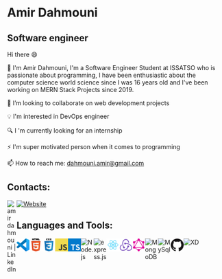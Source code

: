 # Amir Dahmouni

Software engineer
-----------------
Hi there 😄 

👋 I'm Amir Dahmouni, I'm a Software Engineer Student at ISSATSO who is passionate about programming, I have been enthusiastic about the computer science world science since I was 16 years old and I've been working on MERN Stack Projects since 2019.

💞️ I’m looking to collaborate on web development projects

💡  I'm interested in DevOps engineer

🔍 I 'm currently looking for an internship

⚡  I'm super motivated person when it comes to programming

📫  How to reach me: dahmouni.amir@gmail.com

## Contacts:

[![Website](https://img.shields.io/website?label=My-Portfolio&style=for-the-badge&url=https://amirdahmouni.github.io/My-Portfolio)](https://amirdahmouni.github.io/My-Portfolio/)
[<img align="left" alt="amir dahmouni | LinkedIn" width="22px" src="https://cdn.jsdelivr.net/npm/simple-icons@v3/icons/linkedin.svg" />][linkedin]
<br>

## Languages and Tools:

<img align="left" alt="Visual Studio Code" width="30px" src="https://raw.githubusercontent.com/github/explore/80688e429a7d4ef2fca1e82350fe8e3517d3494d/topics/visual-studio-code/visual-studio-code.png" />
<img align="left" alt="HTML5" width="30px" src="https://raw.githubusercontent.com/github/explore/80688e429a7d4ef2fca1e82350fe8e3517d3494d/topics/html/html.png" />
<img align="left" alt="CSS3" width="30px" src="https://raw.githubusercontent.com/github/explore/80688e429a7d4ef2fca1e82350fe8e3517d3494d/topics/css/css.png" />
<img align="left" alt="JavaScript" width="30px" src="https://raw.githubusercontent.com/github/explore/80688e429a7d4ef2fca1e82350fe8e3517d3494d/topics/javascript/javascript.png" />
<img align="left" alt="Typescript" width="30px" src="https://raw.githubusercontent.com/github/explore/80688e429a7d4ef2fca1e82350fe8e3517d3494d/topics/typescript/typescript.png" />
<img align="left" alt="Node.js" width="30px" src="https://raw.githubusercontent.com/danielcranney/readme-generator/main/public/icons/skills/nodejs-colored.svg" />
<img align="left" alt="express.js" width="30px" src="https://raw.githubusercontent.com/danielcranney/readme-generator/main/public/icons/skills/express-colored.svg"  />
<img align="left" alt="React" width="30px" src="https://raw.githubusercontent.com/github/explore/80688e429a7d4ef2fca1e82350fe8e3517d3494d/topics/react/react.png" />
<img align="left" alt="Redux" width="30px" src="https://raw.githubusercontent.com/github/explore/80688e429a7d4ef2fca1e82350fe8e3517d3494d/topics/redux/redux.png" />
<img align="left" alt="GraphQL" width="30px" src="https://raw.githubusercontent.com/github/explore/80688e429a7d4ef2fca1e82350fe8e3517d3494d/topics/graphql/graphql.png" />
<img align="left" alt="MongoDB" width="30px" src="https://raw.githubusercontent.com/danielcranney/readme-generator/main/public/icons/skills/mongodb-colored.svg" />
<img align="left" alt="MySql" width="30px" src="https://raw.githubusercontent.com/danielcranney/readme-generator/main/public/icons/skills/mysql-colored.svg" />
<img align="left" alt="GitHub" width="30px" src="https://raw.githubusercontent.com/github/explore/78df643247d429f6cc873026c0622819ad797942/topics/github/github.png" />
<img src="https://raw.githubusercontent.com/danielcranney/readme-generator/main/public/icons/skills/xd-colored.svg" width="36" height="30" alt="XD" />


[linkedin]:https://www.linkedin.com/in/amir-dahmouni/



